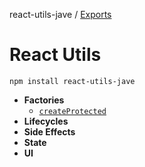 react-utils-jave / [Exports](modules.md)

# React Utils

```shell
npm install react-utils-jave
```

- **Factories**
	- [`createProtected`](./docs/createProtected.md) 
- **Lifecycles**
- **Side Effects**
- **State**
- **UI**
